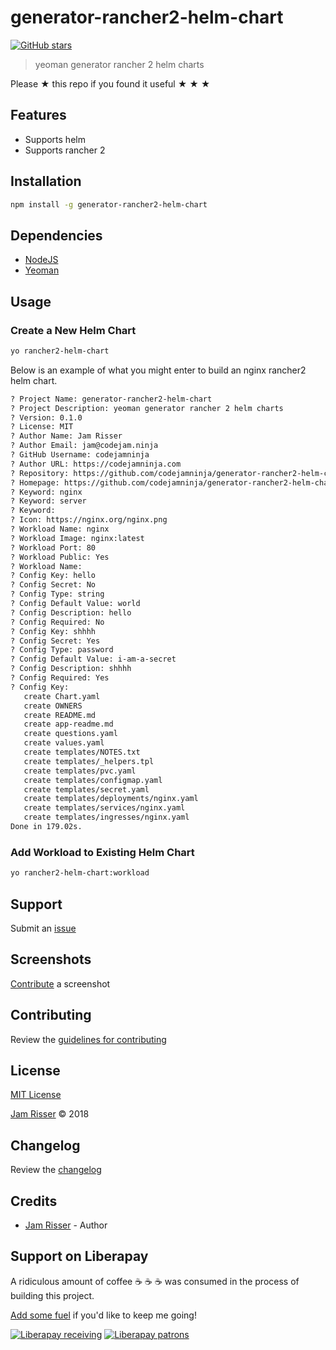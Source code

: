 # generator-rancher2-helm-chart

[![GitHub stars](https://img.shields.io/github/stars/codejamninja/generator-rancher2-helm-chart.svg?style=social&label=Stars)](https://github.com/codejamninja/generator-rancher2-helm-chart)

> yeoman generator rancher 2 helm charts

Please ★ this repo if you found it useful ★ ★ ★


## Features

* Supports helm
* Supports rancher 2


## Installation

```sh
npm install -g generator-rancher2-helm-chart
```


## Dependencies

* [NodeJS](https://nodejs.org)
* [Yeoman](http://yeoman.io)


## Usage

### Create a New Helm Chart

```sh
yo rancher2-helm-chart
```

Below is an example of what you might enter to build an nginx rancher2 helm chart.

```sh
? Project Name: generator-rancher2-helm-chart
? Project Description: yeoman generator rancher 2 helm charts
? Version: 0.1.0
? License: MIT
? Author Name: Jam Risser
? Author Email: jam@codejam.ninja
? GitHub Username: codejamninja
? Author URL: https://codejamninja.com
? Repository: https://github.com/codejamninja/generator-rancher2-helm-chart
? Homepage: https://github.com/codejamninja/generator-rancher2-helm-chart
? Keyword: nginx
? Keyword: server
? Keyword: 
? Icon: https://nginx.org/nginx.png
? Workload Name: nginx
? Workload Image: nginx:latest
? Workload Port: 80
? Workload Public: Yes
? Workload Name: 
? Config Key: hello
? Config Secret: No
? Config Type: string
? Config Default Value: world
? Config Description: hello
? Config Required: No
? Config Key: shhhh
? Config Secret: Yes
? Config Type: password
? Config Default Value: i-am-a-secret
? Config Description: shhhh
? Config Required: Yes
? Config Key: 
   create Chart.yaml
   create OWNERS
   create README.md
   create app-readme.md
   create questions.yaml
   create values.yaml
   create templates/NOTES.txt
   create templates/_helpers.tpl
   create templates/pvc.yaml
   create templates/configmap.yaml
   create templates/secret.yaml
   create templates/deployments/nginx.yaml
   create templates/services/nginx.yaml
   create templates/ingresses/nginx.yaml
Done in 179.02s.
```

### Add Workload to Existing Helm Chart

```sh
yo rancher2-helm-chart:workload
```


## Support

Submit an [issue](https://github.com/codejamninja/generator-rancher2-helm-chart/issues/new)


## Screenshots

[Contribute](https://github.com/codejamninja/generator-rancher2-helm-chart/blob/master/CONTRIBUTING.md) a screenshot


## Contributing

Review the [guidelines for contributing](https://github.com/codejamninja/generator-rancher2-helm-chart/blob/master/CONTRIBUTING.md)


## License

[MIT License](https://github.com/codejamninja/generator-rancher2-helm-chart/blob/master/LICENSE)

[Jam Risser](https://codejam.ninja) © 2018


## Changelog

Review the [changelog](https://github.com/codejamninja/generator-rancher2-helm-chart/blob/master/CHANGELOG.md)


## Credits

* [Jam Risser](https://codejam.ninja) - Author


## Support on Liberapay

A ridiculous amount of coffee ☕ ☕ ☕ was consumed in the process of building this project.

[Add some fuel](https://liberapay.com/codejamninja/donate) if you'd like to keep me going!

[![Liberapay receiving](https://img.shields.io/liberapay/receives/codejamninja.svg?style=flat-square)](https://liberapay.com/codejamninja/donate)
[![Liberapay patrons](https://img.shields.io/liberapay/patrons/codejamninja.svg?style=flat-square)](https://liberapay.com/codejamninja/donate)
